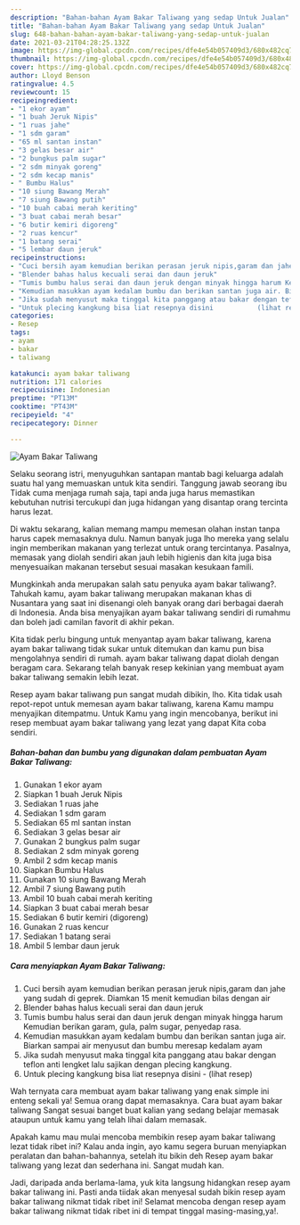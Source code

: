 ```yaml
---
description: "Bahan-bahan Ayam Bakar Taliwang yang sedap Untuk Jualan"
title: "Bahan-bahan Ayam Bakar Taliwang yang sedap Untuk Jualan"
slug: 648-bahan-bahan-ayam-bakar-taliwang-yang-sedap-untuk-jualan
date: 2021-03-21T04:28:25.132Z
image: https://img-global.cpcdn.com/recipes/dfe4e54b057409d3/680x482cq70/ayam-bakar-taliwang-foto-resep-utama.jpg
thumbnail: https://img-global.cpcdn.com/recipes/dfe4e54b057409d3/680x482cq70/ayam-bakar-taliwang-foto-resep-utama.jpg
cover: https://img-global.cpcdn.com/recipes/dfe4e54b057409d3/680x482cq70/ayam-bakar-taliwang-foto-resep-utama.jpg
author: Lloyd Benson
ratingvalue: 4.5
reviewcount: 15
recipeingredient:
- "1 ekor ayam"
- "1 buah Jeruk Nipis"
- "1 ruas jahe"
- "1 sdm garam"
- "65 ml santan instan"
- "3 gelas besar air"
- "2 bungkus palm sugar"
- "2 sdm minyak goreng"
- "2 sdm kecap manis"
- " Bumbu Halus"
- "10 siung Bawang Merah"
- "7 siung Bawang putih"
- "10 buah cabai merah keriting"
- "3 buat cabai merah besar"
- "6 butir kemiri digoreng"
- "2 ruas kencur"
- "1 batang serai"
- "5 lembar daun jeruk"
recipeinstructions:
- "Cuci bersih ayam kemudian berikan perasan jeruk nipis,garam dan jahe yang sudah di geprek. Diamkan 15 menit kemudian bilas dengan air"
- "Blender bahas halus kecuali serai dan daun jeruk"
- "Tumis bumbu halus serai dan daun jeruk dengan minyak hingga harum Kemudian berikan garam, gula, palm sugar, penyedap rasa."
- "Kemudian masukkan ayam kedalam bumbu dan berikan santan juga air. Biarkan sampai air menyusut dan bumbu meresap kedalam ayam"
- "Jika sudah menyusut maka tinggal kita panggang atau bakar dengan teflon anti lengket lalu sajikan dengan plecing kangkung."
- "Untuk plecing kangkung bisa liat resepnya disini           (lihat resep)"
categories:
- Resep
tags:
- ayam
- bakar
- taliwang

katakunci: ayam bakar taliwang 
nutrition: 171 calories
recipecuisine: Indonesian
preptime: "PT13M"
cooktime: "PT43M"
recipeyield: "4"
recipecategory: Dinner

---
```



![Ayam Bakar Taliwang](https://img-global.cpcdn.com/recipes/dfe4e54b057409d3/680x482cq70/ayam-bakar-taliwang-foto-resep-utama.jpg)

Selaku seorang istri, menyuguhkan santapan mantab bagi keluarga adalah suatu hal yang memuaskan untuk kita sendiri. Tanggung jawab seorang ibu Tidak cuma menjaga rumah saja, tapi anda juga harus memastikan kebutuhan nutrisi tercukupi dan juga hidangan yang disantap orang tercinta harus lezat.

Di waktu  sekarang, kalian memang mampu memesan olahan instan tanpa harus capek memasaknya dulu. Namun banyak juga lho mereka yang selalu ingin memberikan makanan yang terlezat untuk orang tercintanya. Pasalnya, memasak yang diolah sendiri akan jauh lebih higienis dan kita juga bisa menyesuaikan makanan tersebut sesuai masakan kesukaan famili. 



Mungkinkah anda merupakan salah satu penyuka ayam bakar taliwang?. Tahukah kamu, ayam bakar taliwang merupakan makanan khas di Nusantara yang saat ini disenangi oleh banyak orang dari berbagai daerah di Indonesia. Anda bisa menyajikan ayam bakar taliwang sendiri di rumahmu dan boleh jadi camilan favorit di akhir pekan.

Kita tidak perlu bingung untuk menyantap ayam bakar taliwang, karena ayam bakar taliwang tidak sukar untuk ditemukan dan kamu pun bisa mengolahnya sendiri di rumah. ayam bakar taliwang dapat diolah dengan beragam cara. Sekarang telah banyak resep kekinian yang membuat ayam bakar taliwang semakin lebih lezat.

Resep ayam bakar taliwang pun sangat mudah dibikin, lho. Kita tidak usah repot-repot untuk memesan ayam bakar taliwang, karena Kamu mampu menyajikan ditempatmu. Untuk Kamu yang ingin mencobanya, berikut ini resep membuat ayam bakar taliwang yang lezat yang dapat Kita coba sendiri.

<!--inarticleads1-->

##### Bahan-bahan dan bumbu yang digunakan dalam pembuatan Ayam Bakar Taliwang:

1. Gunakan 1 ekor ayam
1. Siapkan 1 buah Jeruk Nipis
1. Sediakan 1 ruas jahe
1. Sediakan 1 sdm garam
1. Sediakan 65 ml santan instan
1. Sediakan 3 gelas besar air
1. Gunakan 2 bungkus palm sugar
1. Sediakan 2 sdm minyak goreng
1. Ambil 2 sdm kecap manis
1. Siapkan  Bumbu Halus
1. Gunakan 10 siung Bawang Merah
1. Ambil 7 siung Bawang putih
1. Ambil 10 buah cabai merah keriting
1. Siapkan 3 buat cabai merah besar
1. Sediakan 6 butir kemiri (digoreng)
1. Gunakan 2 ruas kencur
1. Sediakan 1 batang serai
1. Ambil 5 lembar daun jeruk




<!--inarticleads2-->

##### Cara menyiapkan Ayam Bakar Taliwang:

1. Cuci bersih ayam kemudian berikan perasan jeruk nipis,garam dan jahe yang sudah di geprek. Diamkan 15 menit kemudian bilas dengan air
1. Blender bahas halus kecuali serai dan daun jeruk
1. Tumis bumbu halus serai dan daun jeruk dengan minyak hingga harum Kemudian berikan garam, gula, palm sugar, penyedap rasa.
1. Kemudian masukkan ayam kedalam bumbu dan berikan santan juga air. Biarkan sampai air menyusut dan bumbu meresap kedalam ayam
1. Jika sudah menyusut maka tinggal kita panggang atau bakar dengan teflon anti lengket lalu sajikan dengan plecing kangkung.
1. Untuk plecing kangkung bisa liat resepnya disini -           (lihat resep)




Wah ternyata cara membuat ayam bakar taliwang yang enak simple ini enteng sekali ya! Semua orang dapat memasaknya. Cara buat ayam bakar taliwang Sangat sesuai banget buat kalian yang sedang belajar memasak ataupun untuk kamu yang telah lihai dalam memasak.

Apakah kamu mau mulai mencoba membikin resep ayam bakar taliwang lezat tidak ribet ini? Kalau anda ingin, ayo kamu segera buruan menyiapkan peralatan dan bahan-bahannya, setelah itu bikin deh Resep ayam bakar taliwang yang lezat dan sederhana ini. Sangat mudah kan. 

Jadi, daripada anda berlama-lama, yuk kita langsung hidangkan resep ayam bakar taliwang ini. Pasti anda tiidak akan menyesal sudah bikin resep ayam bakar taliwang nikmat tidak ribet ini! Selamat mencoba dengan resep ayam bakar taliwang nikmat tidak ribet ini di tempat tinggal masing-masing,ya!.


